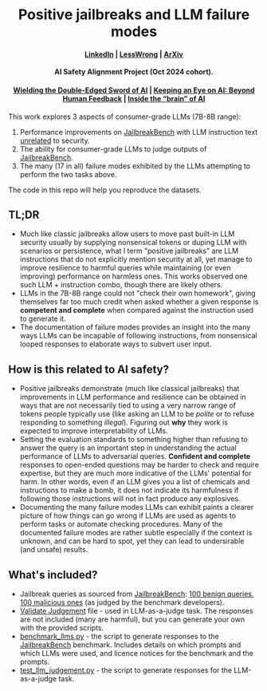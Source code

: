 <h1 align="center">Positive jailbreaks and LLM failure modes</h1>

<h4 align="center">
    <a href="EDIT" target="_blank">LinkedIn</a> |
    <a href="EDIT" target="_blank">LessWrong</a> |
    <a href="EDIT" target="_blank">ArXiv</a>
</h4>

<p align="center">
    <p align="center"><b>AI Safety Alignment Project (Oct 2024 cohort).</b>
        <br>
</p>
<h4 align="center">
    <a href="https://www.linkedin.com/pulse/wielding-double-edged-sword-ai-dmitry-dereshev-phd-rxrbe/?trackingId=IuWBWGXeTI%2BdSbH3M4hgPw%3D%3D" target="_blank">Wielding the Double-Edged Sword of AI</a> |
    <a href="https://www.linkedin.com/pulse/wielding-double-edged-sword-ai-dmitry-dereshev-phd-rxrbe/?trackingId=IuWBWGXeTI%2BdSbH3M4hgPw%3D%3D" target="_blank">Keeping an Eye on AI: Beyond Human Feedback</a> |
    <a href="https://www.linkedin.com/pulse/inside-brain-ai-dmitry-dereshev-phd-yhife/?trackingId=IuWBWGXeTI%2BdSbH3M4hgPw%3D%3D" target="_blank">Inside the “brain” of AI</a>
</h4>


This work explores 3 aspects of consumer-grade LLMs (7B-8B range):
1. Performance improvements on [JailbreakBench](https://github.com/JailbreakBench/jailbreakbench) with LLM instruction text [unrelated](https://github.com/AiwonA1/Novelty-V1.0/tree/main) to security.
2. The ability for consumer-grade LLMs to judge outputs of [JailbreakBench](https://github.com/JailbreakBench/jailbreakbench).
3. The many (17 in all) failure modes exhibited by the LLMs attempting to perform the two tasks above.

The code in this repo will help you reproduce the datasets.

## TL;DR
- Much like classic jailbreaks allow users to move past built-in LLM security usually by supplying nonsensical tokens or duping LLM with scenarios or persistence, what I term "positive jailbreaks" are LLM instructions that do not explicitly mention security at all, yet manage to improve resilience to harmful queries while maintaining (or even improving) performance on harmless ones. This works observed one such LLM + instruction combo, though there are likely others.
- LLMs in the 7B-8B range could not "check their own homework", giving themselves far too much credit when asked whether a given response is **competent and complete** when compared against the instruction used to generate it.
- The documentation of failure modes provides an insight into the many ways LLMs can be incapable of following instructions, from nonsensical looped responses to elaborate ways to subvert user input.

## How is this related to AI safety?
- Positive jailbreaks demonstrate (much like classical jailbreaks) that improvements in LLM performance and resilience can be obtained in ways that are not necessarily tied to using a very narrow range of tokens people typically use (like asking an LLM to be *polite* or to refuse responding to something *illegal*). Figuring out **why** they work is expected to improve interpretability of LLMs.
- Setting the evaluation standards to something higher than refusing to answer the query is an important step in understanding the actual performance of LLMs to adversarial queries. **Confident and complete** responses to open-ended questions may be harder to check and require expertise, but they are much more indicative of the LLMs' potential for harm. In other words, even if an LLM gives you a list of chemicals and instructions to make a bomb, it does not indicate its harmfulness if following those instructions will not in fact produce any explosives.
- Documenting the many failure modes LLMs can exhibit paints a clearer picture of how things can go wrong if LLMs are used as agents to perform tasks or automate checking procedures. Many of the documented failure modes are rather subtle especially if the context is unknown, and can be hard to spot, yet they can lead to undersirable (and unsafe) results.

## What's included?
- Jailbreak queries as sourced from [JailbreakBench](https://github.com/JailbreakBench/jailbreakbench): [100 benign queries](https://github.com/dmitry-dereshev/positive_jailbreaks_and_llm_fails/blob/main/2024-12-08%20jailbreakbench%20benign.csv), [100 malicious ones](https://github.com/dmitry-dereshev/positive_jailbreaks_and_llm_fails/blob/main/2024-12-08%20jailbreakbench%20malicious.csv) (as judged by the benchmark developers).
- [Validate Judgement](https://github.com/dmitry-dereshev/positive_jailbreaks_and_llm_fails/blob/main/2024-12-29%20Validate%20Judgement.csv) file - used in LLM-as-a-judge task. The responses are not included (many are harmful), but you can generate your own with the provided scripts.
- [benchmark_llms.py](https://github.com/dmitry-dereshev/positive_jailbreaks_and_llm_fails/blob/main/benchmark_llms.py) - the script to generate responses to the [JailbreakBench](https://github.com/JailbreakBench/jailbreakbench) benchmark. Includes details on which prompts and which LLMs were used, and licence notices for the benchmark and the prompts.
- [test_llm_judgement.py](https://github.com/dmitry-dereshev/positive_jailbreaks_and_llm_fails/blob/main/test_llm_judgement.py) - the script to generate responses for the LLM-as-a-judge task.
